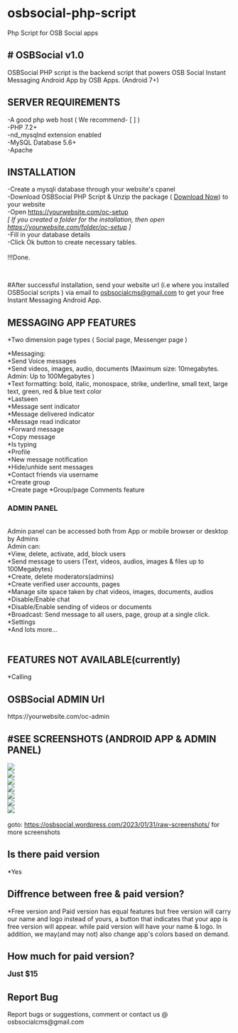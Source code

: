 # osbsocial-php-script
Php Script for OSB Social apps

<html lang="en">
<head>
  <meta charset="utf-8">
  <meta name="viewport" content="width=device-width, initial-scale=1">
<link rel="stylesheet" href="https://stackpath.bootstrapcdn.com/font-awesome/4.7.0/css/font-awesome.min.css">
 <link href="https://cdn.jsdelivr.net/npm/bootstrap@5.0.1/dist/css/bootstrap.min.css" rel="stylesheet" integrity="sha384-+0n0xVW2eSR5OomGNYDnhzAbDsOXxcvSN1TPprVMTNDbiYZCxYbOOl7+AMvyTG2x" crossorigin="anonymous">
</head>

<body>
<div class="container">
<h2># OSBSocial v1.0</h2>

OSBSocial PHP script is the backend script that powers OSB Social Instant Messaging Android App by OSB Apps. (Android 7+)

<h2>SERVER REQUIREMENTS</h2>
-A good php web host ( We recommend- [ ] )<br>
-PHP 7.2+<br>
-nd_mysqlnd extension enabled<br>
-MySQL Database 5.6+<br>
-Apache
<br>
<h2>INSTALLATION</h2>

-Create a mysqli database through your website's cpanel<br>
-Download OSBSocial PHP Script & Unzip the package ( <a class="btn btn-sm btn-primary" href="https://raw.githubusercontent.com/theconciseapp/osbsocial-php-script/main/osb.zip">Download Now</a>)
 to your website <br>
-Open https://yourwebsite.com/oc-setup<br>
<i>[ If you created a folder for the installation, then open https://yourwebsite.com/folder/oc-setup ]</i>
<br>
-Fill in your database details<br>
-Click Ok button to create necessary tables.<br>
<br>
!!!Done.

<br>

#After successful installation, send your website url (i.e where you installed OSBSocial scripts )  via email to osbsocialcms@gmail.com to get your free Instant Messaging Android App.

<h2>MESSAGING APP FEATURES</h2>

<div class="d-none">*Two dimension page types ( Social page, Messenger page )<br></div>

*Messaging:<br>
*Send Voice messages<br>
*Send videos, images, audio, documents (Maximum size:  10megabytes. Admin: Up to 100Megabytes )
<br>
*Text formatting: bold, italic, monospace, strike, underline, small text, large text, green, red & blue text color
<br>
*Lastseen<br>
*Message sent indicator<br>
*Message delivered indicator<br>
*Message read indicator<br>
*Forward message<br>
*Copy message<br>
*Is typing</br>
*Profile<br>
*New message notification<br>
*Hide/unhide sent messages<br>
*Contact friends via username<br>
*Create group<br>
*Create page
*Group/page Comments feature<br>

<!--<h2>Social</h2>
*Pages/Categories<br>
*Write posts or articles, edit, delete, save, report<br>
*Post/article texts can be styled: Italise, bold, monospace, underline, large text, small text
<br>
*Notifications
<br>
*Comments features ( Two layers comments i.e comments, comment replies)
<br>
*Comment notifications
<br>
*Comment tagging
<br>
*Like posts, comments
<br>
*Share posts
<br>
-->
<h3>ADMIN PANEL</h3>
<br>
Admin panel can be accessed both from App or mobile browser or desktop by Admins
<br>
Admin can: <br>
*View, delete, activate, add, block users<br>
*Send message to users (Text, videos, audios, images & files up to 100Megabytes)<br>
*Create, delete moderators(admins)<br>
*Create verified user accounts, pages<br>
*Manage site space taken by chat videos, images, documents, audios<br>
*Disable/Enable chat<br>
*Disable/Enable sending of videos or documents<br>
*Broadcast: Send message to all users, page, group at a single click.<br>
*Settings<br>
*And lots more...
<br>
<br>
<h2>FEATURES NOT AVAILABLE(currently)</h2>
*Calling
<br>
<h2>OSBSocial ADMIN Url</h2>
https://yourwebsite.com/oc-admin

<h2>#SEE SCREENSHOTS (ANDROID APP & ADMIN PANEL) </h2>
<img src="https://raw.githubusercontent.com/theconciseapp/osbsocial-php-script/main/screenshots/1.png"><br>
<img src="https://raw.githubusercontent.com/theconciseapp/osbsocial-php-script/main/screenshots/2.png"><br>
<img src="https://raw.githubusercontent.com/theconciseapp/osbsocial-php-script/main/screenshots/3.png"><br>
<img src="https://raw.githubusercontent.com/theconciseapp/osbsocial-php-script/main/screenshots/4.png"><br>
<img src="https://raw.githubusercontent.com/theconciseapp/osbsocial-php-script/main/screenshots/5.png"><br>
<img src="https://raw.githubusercontent.com/theconciseapp/osbsocial-php-script/main/screenshots/6.png"><br>
<img src="https://raw.githubusercontent.com/theconciseapp/osbsocial-php-script/main/screenshots/7.png"><br>
<br>
goto: <a href="https://osbsocial.wordpress.com/2023/01/31/raw-screenshots/">https://osbsocial.wordpress.com/2023/01/31/raw-screenshots/</a> for more screenshots

<h2>Is there paid version</h2>
*Yes
<h2>Diffrence between free & paid version?</h2>
*Free version and Paid version has equal features but free version will carry our name and logo instead of yours, a button that indicates that your app is free version will appear.
while paid version will have your name & logo. In addition, we may(and may not) also change app's colors based on demand.
<h2>How much for paid version?</h2>
<b><big>Just $15</big></b>

<!--
<h2>Attibutes</h2>
*TMP<br>
*App Builder team<br>
*Mediaelement<br>
*Bootstrap<br>
*Font awesome<br>
-->

<h2>Report Bug</h2>
Report bugs or suggestions, comment or contact us @ osbsocialcms@gmail.com
<br> 
</div>
</body>
</html>
